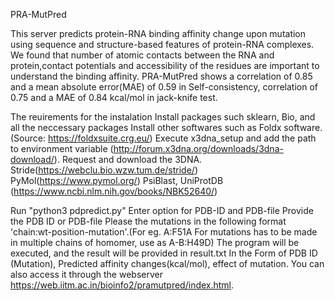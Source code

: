 PRA-MutPred

This server predicts protein-RNA binding affinity change upon mutation using sequence and structure-based features of protein-RNA complexes. We found that number of atomic contacts between the RNA and protein,contact potentials and accessibility of the residues are important to understand the binding affinity. PRA-MutPred shows a correlation of 0.85 and a mean absolute error(MAE) of 0.59 in Self-consistency, correlation of 0.75 and a MAE of 0.84 kcal/mol in jack-knife test.

The reuirements for the instalation
Install packages such sklearn, 	Bio, and all the neccessary packages
Install other softwares such as 
Foldx software. (Source: https://foldxsuite.crg.eu/) Execute x3dna_setup and add the path to environment variable (http://forum.x3dna.org/downloads/3dna-download/). Request and download the 3DNA. 
Stride(https://webclu.bio.wzw.tum.de/stride/)
PyMol(https://www.pymol.org/)
PsiBlast, UniProtDB (https://www.ncbi.nlm.nih.gov/books/NBK52640/)

Run "python3 pdpredict.py" Enter option for PDB-ID and PDB-file Provide the PDB ID or PDB-file Please the mutations in the following format 'chain:wt-position-mutation'.(For eg. A:F51A For mutations has to be made in multiple chains of homomer, use as A-B:H49D)
The program will be executed, and the result will be provided in result.txt In the Form of PDB ID (Mutation), Predicted affinity changes(kcal/mol), effect of mutation. You can also access it through the webserver https://web.iitm.ac.in/bioinfo2/pramutpred/index.html.
